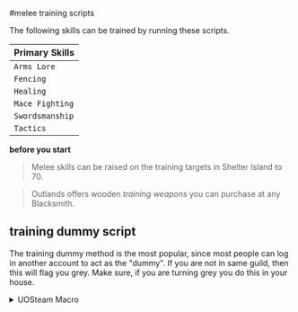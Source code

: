 #melee training scripts

The following skills can be trained by running these scripts.

| Primary Skills      |
| ----------- |
| `Arms Lore`     |
| `Fencing`       |
| `Healing`       |
| `Mace Fighting` |
| `Swordsmanship` |
| `Tactics`       |


**before you start**
> Melee skills can be raised on the training targets in Shelter Island to 70.

> Outlands offers wooden *training weapons* you can purchase at any Blacksmith.

## training dummy script
The training dummy method is the most popular, since most people can log in another account to act as the "dummy". If you are not in same guild, then this will flag you grey. Make sure, if you are turning grey you do this in your house.

<details>
<summary>UOSteam Macro</summary>
<p>
```
// Courtesy : Xotl
//
// Steps:
// ======
// 1. Place as many bandages as you can carry in backpack
// 2. Purchase 7-10 *wooden training weapons* for your skill
// 3. Remove all other weapon types from your pack
// 4. Stand next to your "dummy"
// 5. Run script
// 6. Toggle training dummy out of war mode
//

@removelist 'weps'
@createlist 'weps'
pushlist 'weps' 0x13b9 // wooden sword
pushlist 'weps' 0x13b4 // wooden club
pushlist 'weps' 0x1401 // wodden kryss
if not findalias 'dummy'
    sysmsg "Select dummy for training" 88
    promptalias 'dummy'
endif
while not dead
    @canceltarget
    if not @findlayer 'self' 1
        for 0 to 'weps'
            if @findtype weps[] 'any' 'backpack'
                @equipitem 'found' 1
                pause 1000
                break
            endif
        endfor
    endif
    if not @inrange 'dummy' 1
        headmsg "Where is my training dummy?" 44            
        stop
    endif
    attack! 'dummy'
    if not findtype 0xe21 'any' 'backpack'
        headmsg "I have no bandages!" 44            
        warmode 'on'
        warmode 'off'
        stop
    endif
    useobject 'found'
    waitfortarget 5000
    target! 'dummy'
    pause 20000
endwhile
```

</p>
<i>remember to use copy to clipboard icon in upper right of code window</i>
</details>  

<details>
<summary>CUO Razor Script</summary>
<p>
```
//
// Steps:
// ======
// 1. Fill your pack with bandages
// 2. Set a variable named 'dummy'
// 2. Purchase 7-10 *wooden training weapons* for your skill
// 3. Remove all other weapon types from your pack
// 4. Stand next to your "dummy"
// 5. Run script
// 6. Toggle training dummy out of war mode
//
@removelist 'weps'
@createlist 'weps'
pushlist 'weps' 0x13b9
pushlist 'weps' 0x13b4
pushlist 'weps' 0x1401
setvar 'dummy'
while hits > 0
    if lhandempty
        foreach x in 'weps'
            if findtype x
                dclicktype x
            endif
        endfor
    endif
    attack 'dummy'
    if not findtype 0xe21
        overhead "I have no bandages!" 44            
        hotkey 'Toggle War/Peace'
        hotkey 'Toggle War/Peace'
        stop
    endif
    dclicktype 0xe21
    wft
    target 'dummy'
    pause 20000
endwhile
```
</p>
<i>remember to use copy to clipboard icon in upper right of code window</i>
</details>  

## advanced weapon trainer

This is a version of the script for folks who may not have a secure place to train in, have not yet found a guild, or prefer not to run multiple accounts. The drawback with this method is you must get at least `50 Veterinary` and buy a pack horse. A lot of characters have 50 spare points in their builds, making this a viable option.

In order to train healing, you will need a *magical wizards hat* in your pack. This is a trick to lower your own health bar temporarily so you can bandage. Most folks want to train healing alongside melee, so I have included it in this version.

We can take advantage of the UO Steam `diffhits` capability to seldom heal the pony, while concentrating heals on your character. You will see this code below, where it prioritizes raising your healing skill and only helping the pony when its required. You can `diffhits` a pet, you cannot use it on another character, making it optimal for this use case.

To put the proverbial cherry on top of this script, it uses your bank to pull bandages from a container. *You can literally run this for days.*

<details>
<summary>UOSteam Macro</summary>
<p>
```
// Courtesy : Xotl
//
// Steps:
// ======
// 1. Place 5000+ bandages in a bag, in your bank.
// 2. Buy a magical wizards hat
// 3. Purchase 7-10 *wooden training weapons* for your skill
// 4. Remove all other weapon types from your pack
// 5. Stand next to pony/horse, next to bank
// 6. Run script
//
@removelist 'weps'
@createlist 'weps'
pushlist 'weps' 0x13b9 // wooden sword
pushlist 'weps' 0x13b4 // wooden club
pushlist 'weps' 0x1401 // wodden kryss
@findlayer 'self' 6
@useobject 'found'
pause 1000
msg "bank"
pause 1500
if not findalias 'bankbag'
  sysmsg "Select bag in bank with bandages" 88
  promptalias 'bankbag'
endif
if not findalias 'pony'
  sysmsg "Select pony for training" 88
  promptalias 'pony'
endif
while not dead
  @canceltarget
  if not @findlayer 'self' 1
    for 0 to 'weps'
      if @findtype weps[] 'any' 'backpack'
        @equipitem 'found' 1
        pause 1000
        break
      endif
    endfor
  endif
  if not @inrange 'pony' 1
    headmsg "Where is my training pony?" 44
    stop
  endif
  attack! 'pony'
  if counttype 0xe21 'any' 'backpack' < 10
       sysmsg "restocking bandages" 73
       movetype 0xe21 'bankbag' 'backpack' 0 0 0 'any' 100
       pause 1500
  endif
  if not @findtype 0xe21 'any' 'backpack'
    headmsg "I have no bandages!" 44
    warmode 'on'
    warmode 'off'
    stop
  endif
  // pony
  if diffhits 'pony' > 25
    sysmsg "healing pony" 73
    @removetimer 'healing'
    @createtimer 'healing'
    @canceltarget
    @clearjournal
    usetype 0xe21 'any' 'backpack'
    waitfortarget 5000
    target! 'pony'
    while timer 'healing' < 20000
      if @injournal 'heal' 'system'
        break
      endif
      if @injournal 'finish' 'system'
        break
      endif
    endwhile
  endif
  // you
  @findtype 0x1718 'any' 'backpack'
  @useobject 'found'
  pause 1500
  @useobject 'found'
  pause 1500
  @removetimer 'healing'
  @createtimer 'healing'
  @canceltarget
  @clearjournal
  sysmsg "healing me" 73
  @usetype 0xe21 'any' 'backpack'
  waitfortarget 5000
  target! 'pony'
  while timer 'healing' < 20000
    if @injournal 'heal' 'system'
      break
    endif
    if @injournal 'finish' 'system'
      break
    endif
  endwhile
endwhile
```
</p>
<i>remember to use copy to clipboard icon in upper right of code window</i>
</details>

***

I love feedback, tips, tricks, ideas - just PM me at Xotl (Outlands Discord). Thanks for the support!
